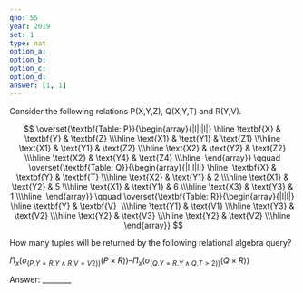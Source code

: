 ```yaml
---
qno: 55
year: 2019
set: 1
type: nat
option_a:
option_b:
option_c:
option_d:
answer: [1, 1]
---
```


Consider the following relations P(X,Y,Z), Q(X,Y,T) and R(Y,V).

$$
\overset{\textbf{Table: P}}{\begin{array}{|l|l|l|} \hline \textbf{X} & \textbf{Y} & \textbf{Z} \\\hline \text{X1} & \text{Y1} & \text{Z1} \\\hline \text{X1} & \text{Y1} & \text{Z2} \\\hline \text{X2} & \text{Y2} & \text{Z2} \\\hline \text{X2} & \text{Y4} & \text{Z4} \\\hline  \end{array}} \qquad \overset{\textbf{Table: Q}}{\begin{array}{|l|l|l|} \hline  \textbf{X} & \textbf{Y} & \textbf{T} \\\hline \text{X2} & \text{Y1} & 2 \\\hline \text{X1} & \text{Y2} & 5 \\\hline \text{X1} & \text{Y1} & 6 \\\hline \text{X3} & \text{Y3} & 1 \\\hline  \end{array}} \qquad \overset{\textbf{Table: R}}{\begin{array}{|l|l|} \hline \textbf{Y} & \textbf{V}  \\\hline \text{Y1} & \text{V1} \\\hline \text{Y3} & \text{V2} \\\hline \text{Y2} & \text{V3} \\\hline \text{Y2} & \text{V2} \\\hline  \end{array}}
$$

How many tuples will be returned by the following relational algebra query?

$\Pi_x (\sigma_{(P.Y=R.Y \wedge R.V=V2))} (P \times R)) – \Pi_x (\sigma_{(Q.Y = R.Y \wedge Q.T>2))} (Q \times R))$

Answer: ________